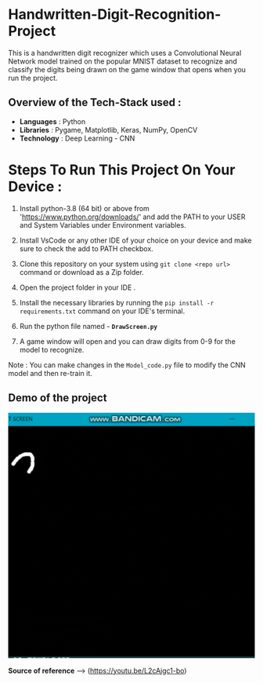 # Handwritten-Digit-Recognition-Project

This is a handwritten digit recognizer which uses a Convolutional Neural Network model trained on the popular MNIST dataset to recognize and classify the digits being drawn on the game window that opens when you run the project.

## Overview of the Tech-Stack used :

- **Languages**  : Python
- **Libraries** : Pygame, Matplotlib, Keras, NumPy, OpenCV
- **Technology** : Deep Learning  - CNN

# Steps To Run This Project On Your Device : #

1. Install python-3.8 (64 bit) or above from 'https://www.python.org/downloads/' and add the PATH to your USER and System Variables under Environment variables. 

2. Install VsCode or any other IDE of your choice on your device and make sure to check the add to PATH checkbox.

3. Clone this repository on your system using `git clone <repo url>` command or download as a Zip folder.

4. Open the project folder in your IDE .

5.  Install the necessary libraries by running the `pip install -r requirements.txt` command on your IDE's terminal.
            
7. Run the python file named - **`DrawScreen.py`**

8. A game window will open and you can draw digits from 0-9 for the model to recognize.

Note : You can make changes in the `Model_code.py` file to modify the CNN model and then re-train it.
## Demo of the project

<img src="https://github.com/prakartigoel24/Handwritten-Digit-Recognition-Project/blob/main/DigitRecognizeGIF.gif" width="600" height="500"/>


**Source of reference** --> (https://youtu.be/L2cAjgc1-bo)
